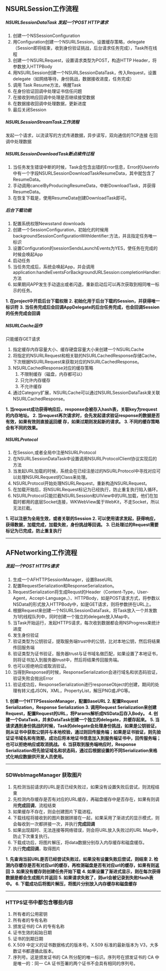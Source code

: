 ## NSURLSession工作流程
##### NSURLSessionDataTask 发起一个POST HTTP请求

1. 创建一个NSSessionConfiguration
2. 用Configuration创建一个NSURLSession，设置缓存策略，delegate（Session即将结束，收到身份验证挑战，后台请求任务完成），Task所在线程
3. 创建一个NSURLRequest，设置请求类型为POST，构造HTTP Header，将参数放入HTTPBody
4. 用NSURLSession创建一个NSURLSessionDataTask，传入Request，设置delegate（如网络等待，身份挑战，数据接收进度，任务完成）
5. 调用 Task Resume方法，唤醒Task
6. 在身份验证回调中处理证书信任问题
7. 在接收到响应回调中处理是否继续接受数据
8. 在数据接收回调中处理数据，更新进度
9. 最后关闭Session

##### NSURLSessionStreamTask工作流程
发起一个请求，以流读写的方式传递数据，异步读写，双向通信的TCP连接
在回调中处理数据

##### NSURLSessionDownloadTask断点续传过程
1. 当任务发生错误中断的时候，Task会包含出错的Error信息，Error的Userinfo中有一个字段NSURLSessionDownloadTaskResumeData，其中就包含了ResumeData。
2. 手动调用cancelByProducingResumeData，中断DownloadTask，并获得ResumeData。
3. 在恢复下载是，使用ResumeData创建DownloadTask即可。

##### 后台下载功能

1. 配置系统权限Newsstand downloads
2. 创建一个SessionConfiguration，初始化的时候用backgroundSessionConfigurationWithIdentifier:方法，并且指定任务唯一标识
3. 设置Configuration的sessionSendsLaunchEvents为YES，使任务在完成的时候会唤起App
4. 启动任务
5. 当任务完成后，系统会唤起App，并会调用application:handleEventsForBackgroundURLSession:completionHandler:方法
6. 如果期间APP发生手动退出或者闪退，重新启动后可以再次获取到相同唯一标示的任务。

**1. 在project中开启后台下载权限**
**2. 初始化用于后台下载的Session，并获得唯一标识符**
**3. 当任务完成后会回调AppDelegate的后台任务完成，也会回调Session的任务完成会回调**

##### NSURLCache运作
只能缓存GET请求
1. 指定缓存内存容量大小、缓存硬盘容量大小来创建一个NSURLCache
2. 将指定的NSURLRequest和相关联的NSURLCachedResponse存储Cache，下次根据NSURLRequest来获取对应的NSURLCachedResponse。
3. NSURLCachedResponse对应的缓存策略
    1. 不限制缓存（磁盘，内存都可以）
    2. 只允许内存缓存
    3. 不允许缓存
4. 通过Category扩展，NSURLCache可以通过NSURLSessionDataTask来关联NSURLCachedResponse。

**1. 当request成功获得响应后，response会被存入hash表，关联key为request的内存地址。**
**2. 当request再次请求时，会先发起请求验证response的数据是否有效，如果有效则直接返回缓 存，如果过期则发起新的请求。**
**3. 不同的缓存策略会有不同的效果。**

##### NSURLProtocol

1. 在Session,或者全局中注册NSURLProtocol
2. 在NSURLSessionDataTask中设置调用NSURLProtocolClient协议实现后的方法
3. 当发起URL加载的时候，系统会在已经注册过的NSURLProtocol中寻找对应可以处理NSURLRequest的Class来处理。
4. NSURLProtocol开始处理NSURLRequest，重新构造NSURLRequest。
5. 在加载开始后，将NSURLRequest标记为已经执行，防止重复执行陷入循环。
6. NSURLProtocol只能拦截NSURLSession和UIView中的URL加载，他们在加载时都用的底层Socket连接，WKWebView属于WebKit，不走Socket，所以无法拦截。

**1. 可以注册为全局生效，或者关联的Session**
**2. 可以使用请求发起，获得响应，获得数据，加载完成，加载失败，身份挑战等回调。**
**3. 已处理过的Request需要标记为已完成，防止重复执行**

---
## AFNetworking工作流程

##### 发起一个POST HTTPS请求
1. 生成一个AFHTTPSessionManager，设置BaseURL
2. 配置RequestSerialization和ResponseSerialization。
3. RequestSerialization将生成Requst的Header（Content-Type，User-Agent，Accept-Language，）、HTTPBody，如是POST请求方式，将参数以NSData的形式放入HTTPBody中，如是GET请求，则将参数拼在URL上。
4. 根据Request来创建一个NSURLSessionDataTask，将Task放入一个并发数为1的线程队列中，同时创建一个独立的delegate放入Map中。
5. 当Task开始运行，发起HTTPS请求，每次收到数据都会用NSProgress来统计进度
6. 发生身份验证
  1. 验证类型为公钥验证，提取服务端trust中的公钥，比对本地公钥，然后将结果传回服务端
  2. 验证类型为证书验证，服务器trust与证书域名做匹配，如果设置了本地证书，则将证书加入到服务器trust中，然后将结果传回服务端。
  3. 也可以拒绝响应或取消验证。
7. 当得到Response的时候，ResponseSerialization会进行域名和状态码验证，验证失败会抛出Error
8. 验证成功后，ResponseSerialization进行responseObject的创建，期间的处理有转义成JSON，XML，PropertyList，解压PNG或JPG等。

**1. 创建一个HTTPSessionManager，配置BaseURL**
**2. 配置Request Serialization，Response Serialization**
**3. 调用Request Serialization来创建Request，配置Request的URL，将Params解析成NSData后存入Body。**
**4. 创建一个DataTask，并未DataTask创建一个独立的delegate，并缓存起来。**
**5. 当请求遇到身份挑战的时候，Task的delegate会处理身份挑战，如果是公钥验证，则从证书中获取公钥并与本地校验，通过则回传服务端；如果是证书验证，则先验证证书域名和有效期，成功后将本地证书信息加入到服务端证书中，回传服务端；也可以拒绝响应或取消挑战。**
**6. 当获取到服务端响应时，Response Serialization将先验证域名和状态码，通过后根据设置的不同Serialization来格式化响应数据供开发人员使用。**

---
### SDWebImageManager 获取图片
1. 先检测当前请求的URL是否已经失败过，如果没有设置失败后尝试，则流程结束
2. 先检测内存缓存是否有对应的URL缓存，再磁盘缓存中是否存在，如果有则调用**完成回调**，流程结束
3. 如果缓存不存在，则会创建图片下载进程。
4. 下载线程将接收到的图片数据拼接在一起，如果采用了渐进式的显示模式，则会每收到一次都拼接一次，并执行**完成回调**
5. 如果出现超时、无法连接等网络错误，则会将URL放入失败过的URL Map中，防止下次重复执行。
6. 下载成功后，将图片解压，将data数据分别存入内存缓存和磁盘缓存。
7. 执行**完成回调**，取得图片

**1. 先查询当前URL是否已经尝试失败过，如果没有设置失败后尝试，则结束**
**2. 检测内存缓存是否有对应url的缓存，再检测磁盘是否有对应url的缓存，如果有则返回**
**3. 如果没有缓存则创建任务开始下载**
**4. 如果设置了渐进式显示，则在每次获得数据是都会生成图片并返回**
**5. 如果请求失败了，则url会被记录到失败Hash表中。**
**6. 下载成功后将图片解压，将图片分别放入内存缓存和磁盘缓存**

---
### HTTPS证书中都包含哪些内容
1. 所有者的公用密钥
2. 所有者的专有名称
3. 颁发证书的 CA 的专有名称
4. 证书生效的起始日期
5. 证书的到期日期
6. X.509 中定义的证书数据格式的版本号。X.509 标准的最新版本为 V3，大多数证书都遵循此版本。
7. 序列号。这是颁发证书的 CA 所分配的唯一标识。序列号在颁发证书的 CA 中是唯一的：同一 CA 证书签署的两个证书不会具有相同的序列号。


